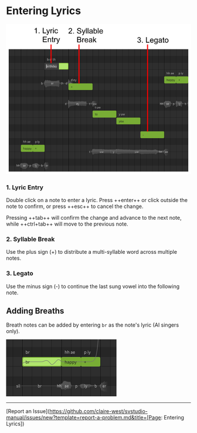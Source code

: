 # Entering Lyrics

![Note Lyrics and Special Symbols](/img/quickstart/note-lyrics.png)

### 1. Lyric Entry
Double click on a note to enter a lyric. Press ++enter++ or click outside the note to confirm, or press ++esc++ to cancel the change.

Pressing ++tab++ will confirm the change and advance to the next note, while ++ctrl+tab++ will move to the previous note.

### 2. Syllable Break
Use the plus sign (+) to distribute a multi-syllable word across multiple notes.

### 3. Legato
Use the minus sign (-) to continue the last sung vowel into the following note.

## Adding Breaths
Breath notes can be added by entering `br` as the note's lyric (AI singers only).

![A Breath Note](/img/quickstart/breath-note.png)

---

[Report an Issue](https://github.com/claire-west/svstudio-manual/issues/new?template=report-a-problem.md&title=[Page: Entering Lyrics])